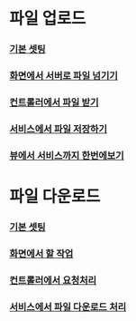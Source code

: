 # 파일 업로드
### [기본 셋팅](upload/setting.md)
### [화면에서 서버로 파일 넘기기](upload/view.md)
### [컨트롤러에서 파일 받기](upload/controller.md)
### [서비스에서 파일 저장하기](upload/service.md)

### [뷰에서 서비스까지 한번에보기](upload/one.md)

# 파일 다운로드
### [기본 셋팅](download/setting.md)
### [화면에서 할 작업](download/view.md)
### [컨트롤러에서 요청처리](download/controller.md)
### [서비스에서 파일 다운로드 처리](download/service.md)
